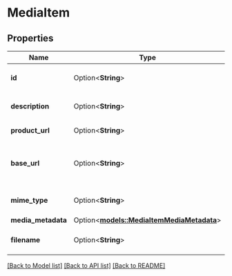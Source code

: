 # MediaItem

## Properties

Name | Type | Description | Notes
------------ | ------------- | ------------- | -------------
**id** | Option<**String**> | Identifier of the media item. | [optional]
**description** | Option<**String**> | Description of the media item. | [optional]
**product_url** | Option<**String**> | URL to the media item. | [optional]
**base_url** | Option<**String**> | Base URL to download the media item. | [optional]
**mime_type** | Option<**String**> | MIME type of the media item. | [optional]
**media_metadata** | Option<[**models::MediaItemMediaMetadata**](MediaItem_mediaMetadata.md)> |  | [optional]
**filename** | Option<**String**> | filename of the original media item. | [optional]

[[Back to Model list]](../README.md#documentation-for-models) [[Back to API list]](../README.md#documentation-for-api-endpoints) [[Back to README]](../README.md)


